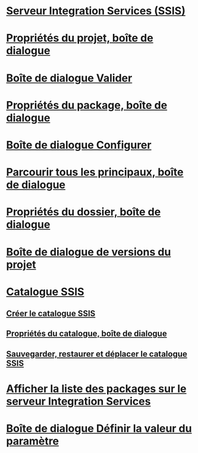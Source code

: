 # [Serveur Integration Services (SSIS)](integration-services-ssis-server-and-catalog.md)
# [Propriétés du projet, boîte de dialogue](project-properties-dialog-box.md)
# [Boîte de dialogue Valider](validate-dialog-box.md)
# [Propriétés du package, boîte de dialogue](package-properties-dialog-box.md)
# [Boîte de dialogue Configurer](configure-dialog-box.md)
# [Parcourir tous les principaux, boîte de dialogue](browse-all-principals-dialog-box.md)
# [Propriétés du dossier, boîte de dialogue](folder-properties-dialog-box.md)
# [Boîte de dialogue de versions du projet](project-versions-dialog-box.md)
# [Catalogue SSIS](ssis-catalog.md)
## [Créer le catalogue SSIS](../create-the-ssis-catalog.md)
## [Propriétés du catalogue, boîte de dialogue](../catalog-properties-dialog-box.md)
## [Sauvegarder, restaurer et déplacer le catalogue SSIS](../backup-restore-and-move-the-ssis-catalog.md)
# [Afficher la liste des packages sur le serveur Integration Services](view-the-list-of-packages-on-the-integration-services-server.md)
# [Boîte de dialogue Définir la valeur du paramètre](set-parameter-value-dialog-box.md)
